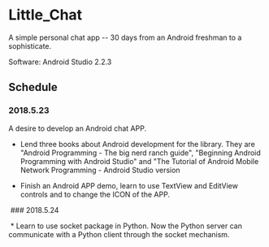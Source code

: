 # Little_Chat
A simple personal chat app -- 30 days from an Android freshman to a sophisticate.

Software:
  Android Studio 2.2.3
## Schedule
  ### 2018.5.23
  A desire to develop an Android chat APP.
  
  * Lend three books about Android development for the library. They are "Android Programming - The big nerd ranch guide", "Beginning Android Programming with Android Studio" and "The Tutorial of Android Mobile Network Programming - Android Studio version 
  
  * Finish an Android APP demo, learn to use TextView and EditView controls and to change the ICON of the APP.
  
  ### 2018.5.24
  
  * Learn to use socket package in Python. Now the Python server can communicate with a Python client through the socket mechanism.
